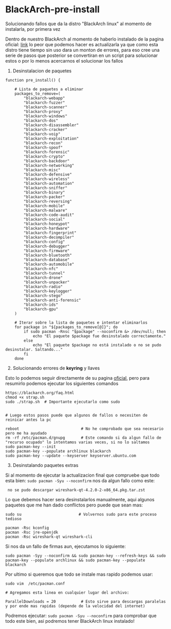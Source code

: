 # BlackArch-pre-install
Solucionando fallos que da la distro "BlackArch linux" al momento de instalarla, por primera vez

Dentro de nuestro BlackArch al momento de haberlo instalado de la pagina oficial: [link](https://blackarch.org/) lo peor que podemos hacer es actualizarla
ya que como esta distro tiene tiempo sin uso dara un monton de errores, para eso cree una serie de pasos que posterior se convertiran en un script
para solucionar estos o por lo menos acercarnos el solucionar los fallos

1. Desinstalacion de paquetes

```shell
function pre_install() {

    # Lista de paquetes a eliminar
    packages_to_remove=(
     	"blackarch-webapp"
        "blackarch-fuzzer"
        "blackarch-scanner"
        "blackarch-proxy"
        "blackarch-windows"
        "blackarch-dos"
        "blackarch-disassembler"
        "blackarch-cracker"
        "blackarch-voip"
        "blackarch-exploitation"
        "blackarch-recon"
        "blackarch-spoof"
        "blackarch-forensic"
        "blackarch-crypto"
        "blackarch-backdoor"
        "blackarch-networking"
        "blackarch-misc"
        "blackarch-defensive"
        "blackarch-wireless"
        "blackarch-automation"
        "blackarch-sniffer"
        "blackarch-binary"
        "blackarch-packer"
        "blackarch-reversing"
        "blackarch-mobile"
        "blackarch-malware"
        "blackarch-code-audit"
        "blackarch-social"
        "blackarch-honeypot"
        "blackarch-hardware"
        "blackarch-fingerprint"
        "blackarch-decompiler"
        "blackarch-config"
        "blackarch-debugger"
        "blackarch-firmware"
        "blackarch-bluetooth"
        "blackarch-database"
        "blackarch-automobile"
        "blackarch-nfc"
        "blackarch-tunnel"
        "blackarch-drone"
        "blackarch-unpacker"
        "blackarch-radio"
        "blackarch-keylogger"
        "blackarch-stego"
        "blackarch-anti-forensic"
        "blackarch-ids"
        "blackarch-gpu"
    )

    # Iterar sobre la lista de paquetes e intentar eliminarlos
    for package in "${packages_to_remove[@]}"; do
        if sudo pacman -Rnsc "$package" --noconfirm &> /dev/null; then
            echo "El paquete $package fue desinstalado correctamente."
        else
            echo "El paquete $package no está instalado o no se pudo desinstalar. Saltando..."
        fi
    done
```

2. Solucionando errores de **keyring** y llaves

Esto lo podemos seguir directamente de su pagina [oficial](https://blackarch.org/faq.html), pero para resumirlo podemos ejecutar los siguientes comandos

```shell
https://blackarch.org/faq.html
chmod +x strap.sh
sudo ./strap.sh  # Importante ejecutarlo como sudo


# Luego estos pasos puede que algunos de fallos o necesiten de reinicar antes la pc

reboot                           # No he comprobado que sea necesario pero me ha ayudado
rm -rf /etc/pacman.d/gnupg       # Este comando si da algun fallo de "recurso ocupado" lo intentamos varias veces, si no lo saltamos
sudo pacman-key --init
sudo pacman-key --populate archlinux blackarch
sudo pacman-key --update --keyserver keyserver.ubuntu.com
```

3. Desinstalando paquetes extras

Si al momento de ejecutar la actualizacion final que compruebe que todo esta bien: `sudo pacman -Syu --noconfirm` nos da algun fallo como este:

```shell
 no se pudo descargar wireshark-qt-4.2.0-2-x86_64.pkg.tar.zst
```

Lo que debemos hacer sera desinstalarlos manualmente, aqui algunos paquetes que me han dado conflictos pero puede que sean mas:


```shell
sudo su                         # Volvernos sudo para este proceso tedioso

pacman -Rsc kconfig
pacman -Rsc jre-openjdk
pacman -Rsc wireshark-qt wireshark-cli
```

Si nos da un fallo de firmas aun, ejecutamos lo siguiente:

```shell
sudo pacman -Syy --noconfirm && sudo pacman-key --refresh-keys && sudo pacman-key --populate archlinux && sudo pacman-key --populate blackarch
```


Por ultimo si queremos que todo se instale mas rapido podemos usar: 

```shell
sudo vim  /etc/pacman.conf

# Agregamos esta linea en cualquier lugar del archivo:

ParallelDownloads = 20           # Esto sirve para descargas paralelas y por ende mas rapidas (depende de la velocidad del internet)
```


Podremos ejecutar: `sudo pacman -Syu --noconfirm` para comprobar que todo este bien, asi podremos tener BlackArch linux instalado!
